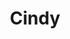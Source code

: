 ---
title: Cindy
date: 
draft: false

# descripcion
description : Círculos colgantes

materials: Plata 925

color: Plateado

dimensions: 4cm

code: 01-01-0038

type: "Aros"

categories: []

price: $2.560,00

price_eftvo: $2.175,00

# Images
# first image will be shown in the product page
images:
  # - image: "images/path_to_image"
  # La ubicacion de las imagenes es imagenes/Aros/Aros.Colgantes/01-01-0038-cindy
  - image: "./images/aros/colgantes/01-01-0038-circulos-colgantes_a.jpeg"
  - image: "./images/aros/colgantes/01-01-0038-circulos-colgantes_b.jpeg"
---